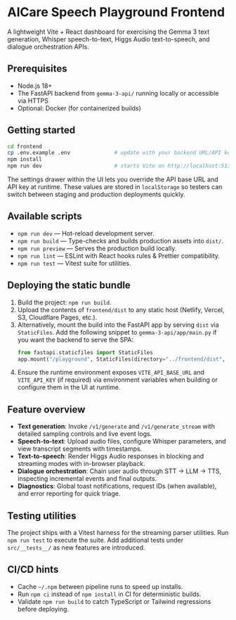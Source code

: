 # AICare Speech Playground Frontend

A lightweight Vite + React dashboard for exercising the Gemma 3 text generation, Whisper speech-to-text, Higgs Audio text-to-speech, and dialogue orchestration APIs.

## Prerequisites
- Node.js 18+
- The FastAPI backend from `gemma-3-api/` running locally or accessible via HTTPS
- Optional: Docker (for containerized builds)

## Getting started
```bash
cd frontend
cp .env.example .env              # update with your backend URL/API key
npm install
npm run dev                       # starts Vite on http://localhost:5173
```

The settings drawer within the UI lets you override the API base URL and API key at runtime. These values are stored in `localStorage` so testers can switch between staging and production deployments quickly.

## Available scripts
- `npm run dev` — Hot-reload development server.
- `npm run build` — Type-checks and builds production assets into `dist/`.
- `npm run preview` — Serves the production build locally.
- `npm run lint` — ESLint with React hooks rules & Prettier compatibility.
- `npm run test` — Vitest suite for utilities.

## Deploying the static bundle
1. Build the project: `npm run build`.
2. Upload the contents of `frontend/dist` to any static host (Netlify, Vercel, S3, Cloudflare Pages, etc.).
3. Alternatively, mount the build into the FastAPI app by serving `dist` via `StaticFiles`. Add the following snippet to `gemma-3-api/app/main.py` if you want the backend to serve the SPA:
   ```python
   from fastapi.staticfiles import StaticFiles
   app.mount("/playground", StaticFiles(directory="../frontend/dist", html=True), name="playground")
   ```
4. Ensure the runtime environment exposes `VITE_API_BASE_URL` and `VITE_API_KEY` (if required) via environment variables when building or configure them in the UI at runtime.

## Feature overview
- **Text generation**: Invoke `/v1/generate` and `/v1/generate_stream` with detailed sampling controls and live event logs.
- **Speech-to-text**: Upload audio files, configure Whisper parameters, and view transcript segments with timestamps.
- **Text-to-speech**: Render Higgs Audio responses in blocking and streaming modes with in-browser playback.
- **Dialogue orchestration**: Chain user audio through STT → LLM → TTS, inspecting incremental events and final outputs.
- **Diagnostics**: Global toast notifications, request IDs (when available), and error reporting for quick triage.

## Testing utilities
The project ships with a Vitest harness for the streaming parser utilities. Run `npm run test` to execute the suite. Add additional tests under `src/__tests__/` as new features are introduced.

## CI/CD hints
- Cache `~/.npm` between pipeline runs to speed up installs.
- Run `npm ci` instead of `npm install` in CI for deterministic builds.
- Validate `npm run build` to catch TypeScript or Tailwind regressions before deploying.
